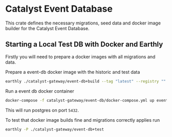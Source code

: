 # Catalyst Event Database

This crate defines the necessary migrations, seed data and docker image builder for the Catalyst Event Database.

## Starting a Local Test DB with Docker and Earthly

Firstly you will need to prepare a docker images with all migrations and data.

Prepare a event-db docker image with the historic and test data

```sh
earthly ./catalyst-gateway/event-db+build --tag "latest" --registry "" --with_historic_data true --with_test_data true
```

Run a event db docker container

```sh
docker-compose -f catalyst-gateway/event-db/docker-compose.yml up event-db
```

This will run postgres on port `5432`.

To test that docker image builds fine and migrations correctly applies run

```sh
earthly -P ./catalyst-gateway/event-db+test
```
